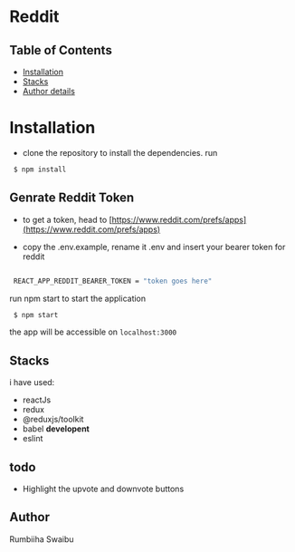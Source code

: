 # Reddit

## Table of Contents

- [Installation](#Installation)
- [Stacks](#Stacks)
- [Author details](#Author)

# Installation

- clone the repository
  to install the dependencies. run

```sh
 $ npm install
```

## Genrate Reddit Token

- to get a token, head to [https://www.reddit.com/prefs/apps](https://www.reddit.com/prefs/apps)

- copy the .env.example, rename it .env and insert your bearer
  token for reddit

```sh

 REACT_APP_REDDIT_BEARER_TOKEN = "token goes here"

```

run npm start to start the application

```sh
 $ npm start
```

the app will be accessible on `localhost:3000`

## Stacks

i have used:

- reactJs
- redux
- @reduxjs/toolkit
- babel
  **developent**
- eslint

## todo

- Highlight the upvote and downvote buttons

## Author

Rumbiiha Swaibu
